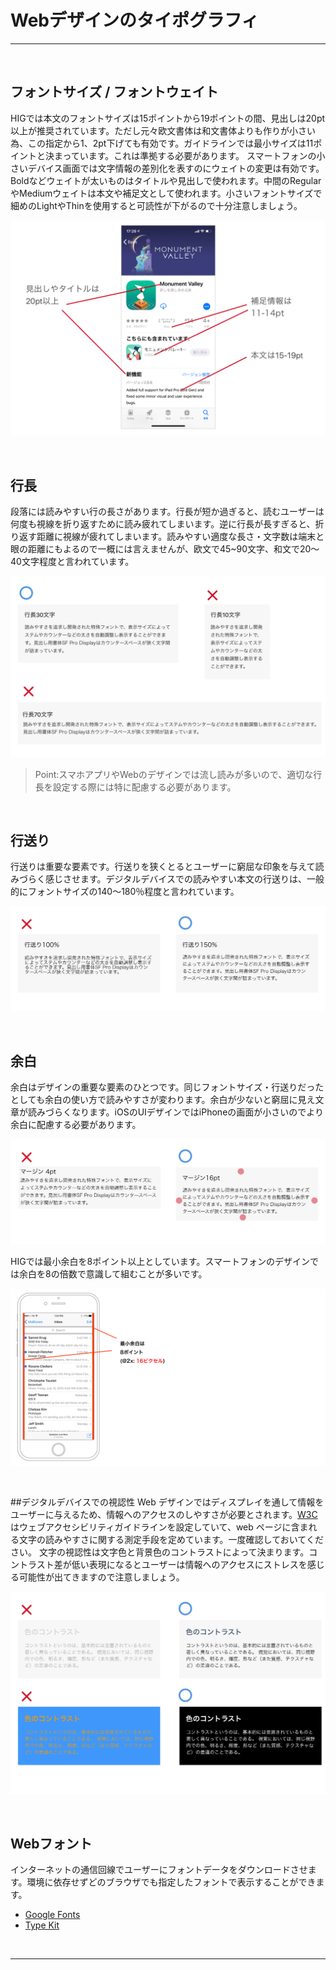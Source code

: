 # Webデザインのタイポグラフィ

---

&nbsp;
&nbsp;


## フォントサイズ / フォントウェイト

HIGでは本文のフォントサイズは15ポイントから19ポイントの間、見出しは20pt
以上が推奨されています。ただし元々欧文書体は和文書体よりも作りが小さい為、この指定から1、2pt下げても有効です。ガイドラインでは最小サイズは11ポイントと決まっています。これは準拠する必要があります。
スマートフォンの小さいデバイス画面では文字情報の差別化を表すのにウェイトの変更は有効です。Boldなどウェイトが太いものはタイトルや見出しで使われます。中間のRegularやMediumウェイトは本文や補足文として使われます。小さいフォントサイズで細めのLightやThinを使用すると可読性が下がるので十分注意しましょう。

![システムfont](img/ios_fontsize.png)  

&nbsp;
&nbsp;


## 行長

段落には読みやすい行の長さがあります。行長が短か過ぎると、読むユーザーは何度も視線を折り返すために読み疲れてしまいます。逆に行長が長すぎると、折り返す距離に視線が疲れてしまいます。読みやすい適度な長さ・文字数は端末と眼の距離にもよるので一概には言えませんが、欧文で45~90文字、和文で20〜40文字程度と言われています。

![image](img/Width.png)


> Point:スマホアプリやWebのデザインでは流し読みが多いので、適切な行長を設定する際には特に配慮する必要があります。

&nbsp;
&nbsp;


## 行送り

行送りは重要な要素です。行送りを狭くとるとユーザーに窮屈な印象を与えて読みづらく感じさせます。デジタルデバイスでの読みやすい本文の行送りは、一般的にフォントサイズの140〜180％程度と言われています。

![image](img/LineHeight.png)






&nbsp;
&nbsp;


## 余白

 
余白はデザインの重要な要素のひとつです。同じフォントサイズ・行送りだったとしても余白の使い方で読みやすさが変わります。余白が少ないと窮屈に見え文章が読みづらくなります。iOSのUIデザインではiPhoneの画面が小さいのでより余白に配慮する必要があります。


![システムfont](img/margin.png) 


HIGでは最小余白を8ポイント以上としています。スマートフォンのデザインでは余白を8の倍数で意識して組むことが多いです。

![システムfont](img/Space.png) 



&nbsp;
&nbsp;



##デジタルデバイスでの視認性
Web デザインではディスプレイを通して情報をユーザーに与えるため、情報へのアクセスのしやすさが必要とされます。[W3C](http://www.jsa.or.jp/stdz/instac/commitee-acc/W3C-WCAG/WCAG20/index.html) はウェブアクセシビリティガイドラインを設定していて、web ページに含まれる文字の読みやすさに関する測定手段を定めています。一度確認しておいてください。
文字の視認性は文字色と背景色のコントラストによって決まります。コントラスト差が低い表現になるとユーザーは情報へのアクセスにストレスを感じる可能性が出てきますので注意しましょう。

![image](img/color_contrast.png)

&nbsp;
&nbsp;




## Webフォント
インターネットの通信回線でユーザーにフォントデータをダウンロードさせます。環境に依存せずどのブラウザでも指定したフォントで表示することができます。

* [Google Fonts](https://fonts.google.com/)
* [Type Kit](https://fonts.adobe.com/typekit)



&nbsp;
&nbsp;

----

